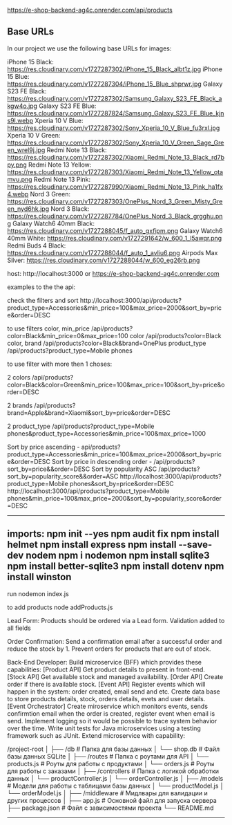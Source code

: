https://e-shop-backend-ag4c.onrender.com/api/products

## Base URLs

In our project we use the following base URLs for images:

iPhone 15 Black: https://res.cloudinary.com/v1727287302/iPhone_15_Black_albt1z.jpg
iPhone 15 Blue: https://res.cloudinary.com/v1727287304/iPhone_15_Blue_shprwr.jpg
Galaxy S23 FE Black: https://res.cloudinary.com/v1727287302/Samsung_Galaxy_S23_FE_Black_akgw4o.jpg
Galaxy S23 FE Blue: https://res.cloudinary.com/v1727287824/Samsung_Galaxy_S23_FE_Blue_kjns9l.webp
Xperia 10 V Blue: https://res.cloudinary.com/v1727287302/Sony_Xperia_10_V_Blue_fu3rxl.jpg
Xperia 10 V Green: https://res.cloudinary.com/v1727287302/Sony_Xperia_10_V_Green_Sage_Green_wrel9j.jpg
Redmi Note 13 Black: https://res.cloudinary.com/v1727287302/Xiaomi_Redmi_Note_13_Black_rd7bpy.png
Redmi Note 13 Yellow: https://res.cloudinary.com/v1727287303/Xiaomi_Redmi_Note_13_Yellow_otamvu.png
Redmi Note 13 Pink: https://res.cloudinary.com/v1727287990/Xiaomi_Redmi_Note_13_Pink_ha1fx4.webp
Nord 3 Green: https://res.cloudinary.com/v1727287303/OnePlus_Nord_3_Green_Misty_Green_nyd6hk.jpg
Nord 3 Black: https://res.cloudinary.com/v1727287784/OnePlus_Nord_3_Black_grgghu.png
Galaxy Watch6 40mm Black: https://res.cloudinary.com/v1727288045/f_auto_gxfipm.png
Galaxy Watch6 40mm White: https://res.cloudinary.com/v1727291642/w_600_1_l5awqr.png
Redmi Buds 4 Black: https://res.cloudinary.com/v1727288044/f_auto_1_avliu6.png
Airpods Max Silver: https://res.cloudinary.com/v1727288044/w_600_eg26rb.png

host:
http://localhost:3000
or
https://e-shop-backend-ag4c.onrender.com

examples to the the api:

check the filters and sort
http://localhost:3000/api/products?product_type=Accessories&min_price=100&max_price=2000&sort_by=price&order=DESC

to use filters
color, min_price /api/products?color=Black&min_price=0&max_price=100
color /api/products?color=Black
color, brand /api/products?color=Black&brand=OnePlus
product_type /api/products?product_type=Mobile phones

to use filter with more then 1 choses:

2 colors /api/products?color=Black&color=Green&min_price=100&max_price=100&sort_by=price&order=DESC

2 brands /api/products?brand=Apple&brand=Xiaomi&sort_by=price&order=DESC

2 product_type /api/products?product_type=Mobile phones&product_type=Accessories&min_price=100&max_price=1000

Sort by price ascending - api/products?product_type=Accessories&min_price=100&max_price=2000&sort_by=price&order=DESC
Sort by price in descending order - /api/products?sort_by=price&&order=DESC
Sort by popularity ASC /api/products?sort_by=popularity_score&&order=ASC
http://localhost:3000/api/products?product_type=Mobile phones&sort_by=price&order=DESC
http://localhost:3000/api/products?product_type=Mobile phones&min_price=100&max_price=2000&sort_by=popularity_score&order=DESC

---

imports:
npm init --yes
npm audit fix
npm install helmet
npm install express
npm install --save-dev nodem
npm i nodemon
npm install sqlite3
npm install better-sqlite3
npm install dotenv
npm install winston
--

run
nodemon index.js

to add products
node addProducts.js

Lead Form:
Products should be ordered via a Lead form.
Validation added to all fields

Order Confirmation:
Send a confirmation email after a successful order and reduce the stock by 1.
Prevent orders for products that are out of stock.

Back-End Developer:
Build microservice (BFF) which provides these capabilities:
[Product API] Get product details to present in front-end.
[Stock API] Get available stock and managed availability.
[Order API] Create order if there is available stock.
[Event API] Register events which will happen in the system: order created, email send and etc.
Create data base to store products details, stock, orders details, evets and user details.
[Event Orchestrator] Create miroservice which monitors events, sends confirmtion email when the order is created, register event when email is send.
Implement logging so it would be possible to trace system behavior over the time.
Write unit tests for Java microservices using a testing framework such as JUnit.
Extend microservice with capability:

/project-root
│
├── /db # Папка для базы данных
│ └── shop.db # Файл базы данных SQLite
│
├── /routes # Папка с роутами для API
│ └── products.js # Роуты для работы с продуктами
│ └── orders.js # Роуты для работы с заказами
│
├── /controllers # Папка с логикой обработки данных
│ └── productController.js
│ └── orderController.js
│
├── /models # Модели для работы с таблицами базы данных
│ └── productModel.js
│ └── orderModel.js
│
├── /middleware # Мидлвары для валидации и других процессов
│
├── app.js # Основной файл для запуска сервера
├── package.json # Файл с зависимостями проекта
└── README.md

---
